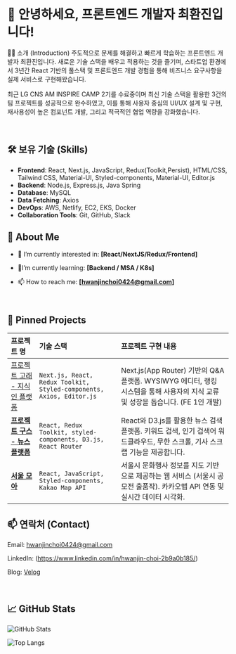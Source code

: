 # 👋 안녕하세요, 프론트엔드 개발자 최환진입니다!
👨‍💻 소개 (Introduction)
주도적으로 문제를 해결하고 빠르게 학습하는 프론트엔드 개발자 최환진입니다. 새로운 기술 스택을 배우고 적용하는 것을 즐기며, 스타트업 환경에서 3년간 React 기반의 풀스택 및 프론트엔드 개발 경험을 통해 비즈니스 요구사항을 실제 서비스로 구현해왔습니다.

최근 LG CNS AM INSPIRE CAMP 2기를 수료중이며 최신 기술 스택을 활용한 3건의 팀 프로젝트를 성공적으로 완수하였고, 
이를 통해 사용자 중심의 UI/UX 설계 및 구현, 재사용성이 높은 컴포넌트 개발, 그리고 적극적인 협업 역량을 강화했습니다.

<br>

## **🛠️ 보유 기술 (Skills)**

- **Frontend**: React, Next.js, JavaScript, Redux(Toolkit,Persist), HTML/CSS, Tailwind CSS, Material-UI, Styled-components, Material-UI, Editor.js
- **Backend**: Node.js, Express.js, Java Spring
- **Database**: MySQL
- **Data Fetching**: Axios
- **DevOps**: AWS, Netlify, EC2, EKS, Docker
- **Collaboration Tools**: Git, GitHub, Slack

## 🚀 About Me

- 🔭 I’m currently interested in: **[React/NextJS/Redux/Frontend]**
  
- 🌱I’m currently learning: **[Backend / MSA / K8s]**

- 📫 How to reach me: **[hwanjinchoi0424@gmail.com]**

<br>

## 📌 Pinned Projects



| 프로젝트 명               | 기술 스택                        |  프로젝트 구현 내용                |
| :--------------------- | :-------------------------------- | :-------------------------- |
| [프로젝트 고래 - 지식인 플랫폼](https://github.com/Hwanjin-Choi/project-frontend-gorae)               | `Next.js, React, Redux Toolkit, Styled-components, Axios, Editor.js`                           | Next.js(App Router) 기반의 Q&A 플랫폼. WYSIWYG 에디터, 랭킹 시스템을 통해 사용자의 지식 교류 및 성장을 돕습니다. (FE 1인 개발) |
| **[프로젝트 구스 - 뉴스 플랫폼](https://github.com/Hwanjin-Choi/project-goose-frontend)**   | `React, Redux Toolkit, styled-components, D3.js, React Router`          | React와 D3.js를 활용한 뉴스 검색 플랫폼. 키워드 검색, 인기 검색어 워드클라우드, 무한 스크롤, 기사 스크랩 기능을 제공합니다.            |
| **[서울 모아](https://github.com/Hwanjin-Choi/project-seoul-moa-frontend)**            | `React, JavaScript, Styled-components, Kakao Map API`               | 서울시 문화행사 정보를 지도 기반으로 제공하는 웹 서비스 (서울시 공모전 출품작). 카카오맵 API 연동 및 실시간 데이터 시각화.         |


## 📫 연락처 (Contact)
Email: hwanjinchoi0424@gmail.com

LinkedIn: (https://www.linkedin.com/in/hwanjin-choi-2b9a0b185/)

Blog: [Velog](https://velog.io/@ajtwoddl0424/posts)

<br>

## 📈 GitHub Stats

![GitHub Stats](https://github-readme-stats.vercel.app/api?username=Hwanjin-Choi&show_icons=true&theme=tokyonight)


![Top Langs](https://github-readme-stats.vercel.app/api/top-langs/?username=Hwanjin-Choi&layout=compact&theme=tokyonight)


